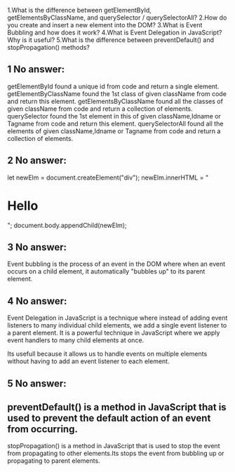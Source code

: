 1.What is the difference between getElementById, getElementsByClassName, and querySelector / querySelectorAll?
2.How do you create and insert a new element into the DOM?
3.What is Event Bubbling and how does it work?
4.What is Event Delegation in JavaScript? Why is it useful?
5.What is the difference between preventDefault() and stopPropagation() methods?

1 No answer:
------------
getElementById found a unique id from code and return a single element.
getElementByClassName found the 1st class of given className from code and return this element.
getElementsByClassName found all the classes of given className from code and return a collection of elements.
querySelector found the 1st element in this of given className,Idname or Tagname from code and return this element.
querySelectorAll found all the elements of given className,Idname or Tagname from code and return a collection of elements.

2 No answer:
------------
let newElm = document.createElement("div");
newElm.innerHTML = "<h1>Hello</h1>";
document.body.appendChild(newElm);

3 No answer:
------------
Event bubbling is the process of an event in the DOM where when an event occurs on a child element, it automatically "bubbles up" to its parent element.

4 No answer:
------------
Event Delegation in JavaScript is a technique where instead of adding event listeners to many individual child elements, we add a single event listener to a parent element. It is a powerful technique in JavaScript where we apply event handlers to many child elements at once.

Its usefull because it allows us to handle events on multiple elements without having to add an event listener to each element.

5 No answer:
------------
preventDefault() is a method in JavaScript that is used to prevent the default action of an event from occurring.
--
stopPropagation() is a method in JavaScript that is used to stop the event from propagating to other elements.Its stops the event from bubbling up or propagating to parent elements.


